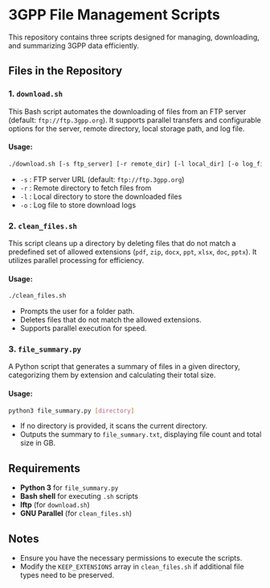 # 3GPP File Management Scripts

This repository contains three scripts designed for managing, downloading, and summarizing 3GPP data efficiently.

## Files in the Repository

### 1. `download.sh`
This Bash script automates the downloading of files from an FTP server (default: `ftp://ftp.3gpp.org`). It supports parallel transfers and configurable options for the server, remote directory, local storage path, and log file.

#### Usage:
```bash
./download.sh [-s ftp_server] [-r remote_dir] [-l local_dir] [-o log_file]
```
- `-s` : FTP server URL (default: `ftp://ftp.3gpp.org`)
- `-r` : Remote directory to fetch files from
- `-l` : Local directory to store the downloaded files
- `-o` : Log file to store download logs

### 2. `clean_files.sh`
This script cleans up a directory by deleting files that do not match a predefined set of allowed extensions (`pdf`, `zip`, `docx`, `ppt`, `xlsx`, `doc`, `pptx`). It utilizes parallel processing for efficiency.

#### Usage:
```bash
./clean_files.sh
```
- Prompts the user for a folder path.
- Deletes files that do not match the allowed extensions.
- Supports parallel execution for speed.

### 3. `file_summary.py`
A Python script that generates a summary of files in a given directory, categorizing them by extension and calculating their total size.

#### Usage:
```bash
python3 file_summary.py [directory]
```
- If no directory is provided, it scans the current directory.
- Outputs the summary to `file_summary.txt`, displaying file count and total size in GB.

## Requirements
- **Python 3** for `file_summary.py`
- **Bash shell** for executing `.sh` scripts
- **lftp** (for `download.sh`)
- **GNU Parallel** (for `clean_files.sh`)

## Notes
- Ensure you have the necessary permissions to execute the scripts.
- Modify the `KEEP_EXTENSIONS` array in `clean_files.sh` if additional file types need to be preserved.


